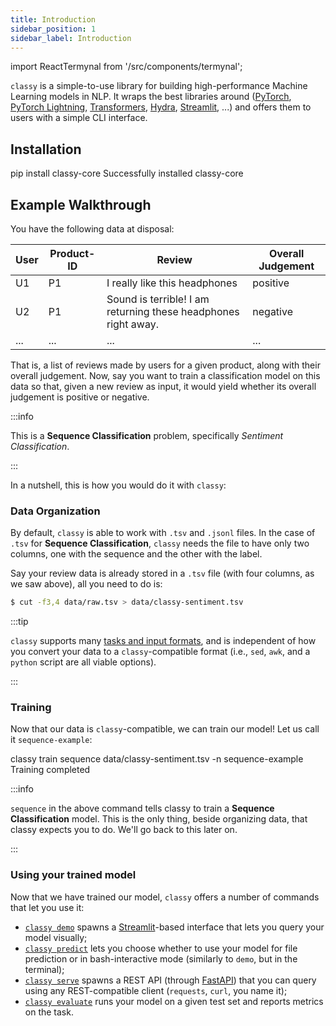 ```yaml
---
title: Introduction
sidebar_position: 1
sidebar_label: Introduction
---
```


import ReactTermynal from '/src/components/termynal';

`classy` is a simple-to-use library for building high-performance Machine Learning models in NLP.
It wraps the best libraries around ([PyTorch](https://pytorch.org/), [PyTorch Lightning](https://www.pytorchlightning.ai/),
[Transformers](https://huggingface.co/transformers/), [Hydra](https://hydra.cc), [Streamlit](https://streamlit.io/), ...)
and offers them to users with a simple CLI interface.

## Installation

<ReactTermynal>
  <span data-ty="input">pip install classy-core</span>
  <span data-ty="progress"></span>
  <span data-ty>Successfully installed classy-core</span>
</ReactTermynal>

## Example Walkthrough

You have the following data at disposal:

| User | Product-ID | Review | Overall Judgement |
| ----------- | ----------- | ----------- | ----------- |
| U1 | P1 | I really like this headphones | positive |
| U2 | P1 | Sound is terrible! I am returning these headphones right away. | negative |
| ... | ... | ... | ... |

That is, a list of reviews made by users for a given product, along with their overall judgement. Now, say you want to train
a classification model on this data so that, given a new review as input, it would yield whether its overall judgement is
positive or negative.

:::info

This is a **Sequence Classification** problem, specifically *Sentiment Classification*.

:::

In a nutshell, this is how you would do it with `classy`:

### Data Organization

By default, `classy` is able to work with `.tsv` and `.jsonl` files. In the case of `.tsv` for **Sequence Classification**,
`classy` needs the file to have only two columns, one with the sequence and the other with the label.

Say your review data is already stored in a `.tsv` file (with four columns, as we saw above), all you need to do is:

```bash
$ cut -f3,4 data/raw.tsv > data/classy-sentiment.tsv
```

:::tip

`classy` supports many [tasks and input formats](/docs/reference-manual/tasks-and-formats), and is independent of how you
convert your data to a `classy`-compatible format (i.e., `sed`, `awk`, and a `python` script are all viable options).

:::

### Training
Now that our data is `classy`-compatible, we can train our model! Let us call it `sequence-example`:

<ReactTermynal>
  <span data-ty="input">classy train sequence data/classy-sentiment.tsv -n sequence-example</span>
  <span data-ty="progress"></span>
  <span data-ty>Training completed</span>
</ReactTermynal>

<p />

:::info

`sequence` in the above command tells classy to train a **Sequence Classification** model. This is the only thing, beside
organizing data, that classy expects you to do. We'll go back to this later on.

:::

### Using your trained model

Now that we have trained our model, `classy` offers a number of commands that let you use it:

- [`classy demo`](/docs/reference-manual/cli/inference/#demo) spawns a [Streamlit](https://streamlit.io/)-based interface that lets you query your model visually;
- [`classy predict`](/docs/reference-manual/cli/predict) lets you choose whether to use your model for file prediction or in bash-interactive mode (similarly to `demo`, but in the terminal);
- [`classy serve`](/docs/reference-manual/cli/inference/#serve) spawns a REST API (through [FastAPI](https://fastapi.tiangolo.com/)) that you can query using any REST-compatible client (`requests`, `curl`, you name it);
- [`classy evaluate`](/docs/reference-manual/cli/inference/#evaluate) runs your model on a given test set and reports metrics on the task.
